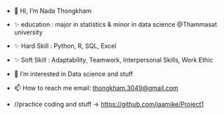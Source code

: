 - 👋 Hi, I’m Nada Thongkham 
- ✨ education : major in statistics & minor in data science @Thammasat university
- ✨ Hard Skill : Python, R, SQL, Excel 
- ✨ Soft Skill : Adaptability, Teamwork, Interpersonal Skills, Work Ethic

- 👀 I’m interested in Data science and stuff

- 📫 How to reach me 
email: thongkham.3049@gmail.com

- //practice coding and stuff -> https://github.com/jaamike/Project1
